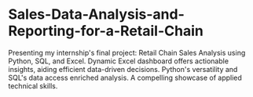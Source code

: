 # Sales-Data-Analysis-and-Reporting-for-a-Retail-Chain
Presenting my internship's final project: Retail Chain Sales Analysis using Python, SQL, and Excel. Dynamic Excel dashboard offers actionable insights, aiding efficient data-driven decisions. Python's versatility and SQL's data access enriched analysis. A compelling showcase of applied technical skills.
